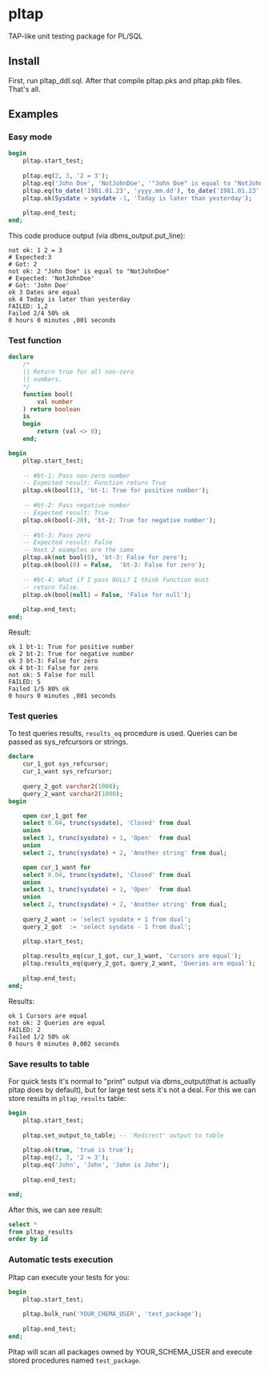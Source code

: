 # pltap
TAP-like unit testing package for PL/SQL

## Install

First, run pltap_ddl.sql. After that compile pltap.pks and pltap.pkb files. That's all.

## Examples


### Easy mode

```sql
begin
    pltap.start_test;
    
    pltap.eq(2, 3, '2 = 3');
    pltap.eq('John Doe', 'NotJohnDoe', '"John Doe" is equal to "NotJohnDoe"');
    pltap.eq(to_date('1981.01.23', 'yyyy.mm.dd'), to_date('1981.01.23', 'yyyy.mm.dd'), 'Dates are equal');
    pltap.ok(Sysdate > sysdate -1, 'Today is later than yesterday');
       
    pltap.end_test;
end;
```

This code produce output (via dbms_output.put_line):
```
not ok: 1 2 = 3
# Expected:3
# Got: 2
not ok: 2 "John Doe" is equal to "NotJohnDoe"
# Expected: 'NotJohnDoe'
# Got: 'John Doe'
ok 3 Dates are equal
ok 4 Today is later than yesterday
FAILED: 1,2
Failed 2/4 50% ok
0 hours 0 minutes ,001 seconds
```

### Test function

```sql
declare
    /*
    || Return true for all non-zero
    || numbers.
    */
    function bool(
        val number
    ) return boolean
    is
    begin
        return (val <> 0);
    end;

begin
    pltap.start_test;
    
    -- #bt-1: Pass non-zero number
    -- Expected result: Function return True
    pltap.ok(bool(1), 'bt-1: True for positive number');
    
    -- #bt-2: Pass negative number
    -- Expected result: True
    pltap.ok(bool(-20), 'bt-2: True for negative number');
    
    -- #bt-3: Pass zero
    -- Expected result: False
    -- Next 2 examples are the same
    pltap.ok(not bool(0), 'bt-3: False for zero');
    pltap.ok(bool(0) = False,  'bt-3: False for zero'); 
    
    -- #bt-4: What if I pass NULL? I think function must
    -- return false.
    pltap.ok(bool(null) = False, 'False for null');
    
    pltap.end_test;
end;
```

Result:

```
ok 1 bt-1: True for positive number
ok 2 bt-2: True for negative number
ok 3 bt-3: False for zero
ok 4 bt-3: False for zero
not ok: 5 False for null
FAILED: 5
Failed 1/5 80% ok
0 hours 0 minutes ,001 seconds
```

### Test queries

To test queries results, `results_eq` procedure is used.
Queries can be passed as sys_refcursors or strings.

```sql
declare
    cur_1_got sys_refcursor;
    cur_1_want sys_refcursor;
    
    query_2_got varchar2(1000);
    query_2_want varchar2(1000);
begin

    open cur_1_got for
    select 0.04, trunc(sysdate), 'Closed' from dual
    union
    select 1, trunc(sysdate) + 1, 'Open'  from dual
    union
    select 2, trunc(sysdate) + 2, 'Another string' from dual;

    open cur_1_want for
    select 0.04, trunc(sysdate), 'Closed' from dual
    union
    select 1, trunc(sysdate) + 1, 'Open'  from dual
    union
    select 2, trunc(sysdate) + 2, 'Another string' from dual;
    
    query_2_want := 'select sysdate + 1 from dual';
    query_2_got  := 'select sysdate - 1 from dual';

    pltap.start_test;
    
    pltap.results_eq(cur_1_got, cur_1_want, 'Cursors are equal');
    pltap.results_eq(query_2_got, query_2_want, 'Queries are equal');
    
    pltap.end_test;
end;
```

Results:

```
ok 1 Cursors are equal
not ok: 2 Queries are equal
FAILED: 2
Failed 1/2 50% ok
0 hours 0 minutes 0,002 seconds
```

### Save results to table

For quick tests it's normal to "print" output via dbms_output(that is actually pltap does by default),
but for large test sets it's not a deal. For this we can store results in `pltap_results` table:

```sql
begin
    pltap.start_test;
    
    pltap.set_output_to_table; -- 'Redirect' output to table 
    
    pltap.ok(true, 'true is true');
    pltap.eq(2, 3, '2 = 3');
    pltap.eq('John', 'John', 'John is John');
    
    pltap.end_test;

end;

```

After this, we can see result:

```sql
select *
from pltap_results
order by id
```

### Automatic tests execution

Pltap can execute your tests for you:

```sql
begin
    pltap.start_test;
    
    pltap.bulk_run('YOUR_CHEMA_USER', 'test_package');
    
    pltap.end_test;
end;
```
Pltap will scan all packages owned by YOUR_SCHEMA_USER and
execute stored procedures named `test_package`.
